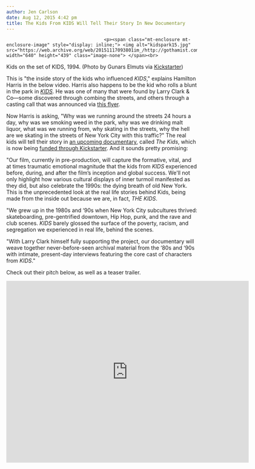 ```yaml
---
author: Jen Carlson
date: Aug 12, 2015 4:42 pm
title: The Kids From KIDS Will Tell Their Story In New Documentary
---
```


	
										<p><span class="mt-enclosure mt-enclosure-image" style="display: inline;"> <img alt="kidspark15.jpg" src="https://web.archive.org/web/20151117093801im_/http://gothamist.com/attachments/arts_jen/kidspark15.jpg" width="640" height="439" class="image-none"> </span><br>
<span class="photo_caption">Kids on the set of KIDS, 1994. (Photo by Gunars Elmuts via <a href="https://web.archive.org/web/20151117093801/https://www.kickstarter.com/projects/thekidsfilm/the-kids-a-documentary-about-the-kids-who-inspired">Kickstarter</a>)</span></p>

<p>This is &quot;the inside story of the kids who influenced <em>KIDS</em>,&quot; explains Hamilton Harris in the below video. Harris also happens to be the kid who rolls a blunt in the park in <a href="https://web.archive.org/web/20151117093801/http://gothamist.com/tags/kids"><em>KIDS</em></a>. He was one of many that were found by Larry Clark &amp; Co&#x2014;some discovered through combing the streets, and others through a casting call that was announced via <a href="https://web.archive.org/web/20151117093801/http://gothamist.com/2015/06/03/kids_casting_call_flyer.php">this flyer</a>. </p>

<p>Now Harris is asking, &quot;Why was we running around the streets 24 hours a day, why was we smoking weed in the park, why was we drinking malt liquor, what was we running from, why skating in the streets, why the hell are we skating in the streets of New York City with this traffic?&quot; The real kids will tell their story in <a href="https://web.archive.org/web/20151117093801/http://thekidsfilm.com/">an upcoming documentary</a>, called <em>The Kids</em>, which is now being <a href="https://web.archive.org/web/20151117093801/https://www.kickstarter.com/projects/thekidsfilm/the-kids-a-documentary-about-the-kids-who-inspired">funded through Kickstarter</a>. And it sounds pretty promising: </p>

<p>&quot;Our film, currently in pre-production, will capture the formative, vital, and at times traumatic emotional magnitude that the kids from <em>KIDS</em> experienced before, during, and after the film&#x2019;s inception and global success. We&apos;ll not only highlight how various cultural displays of inner turmoil manifested as they did, but also celebrate the 1990s: the dying breath of old New York. This is the unprecedented look at the real life stories behind Kids, being made from the inside out because we are, in fact, <em>THE KIDS</em>.</p>

<p>&quot;We grew up in the 1980s and &#x2018;90s when New York City subcultures thrived: skateboarding, pre-gentrified downtown, Hip Hop, punk, and the rave and club scenes. <em>KIDS </em>barely glossed the surface of the poverty, racism, and segregation we experienced in real life, behind the scenes.</p>

<p>&quot;With Larry Clark himself fully supporting the project, our documentary will weave together never-before-seen archival material from the &#x2018;80s and &#x2018;90s with intimate, present-day interviews featuring the core cast of characters from <em>KIDS</em>.&quot;</p>

<p>Check out their pitch below, as well as a teaser trailer.</p>

<p><iframe width="640" height="480" src="https://web.archive.org/web/20151117093801if_/https://www.kickstarter.com/projects/thekidsfilm/the-kids-a-documentary-about-the-kids-who-inspired/widget/video.html" frameborder="0" scrolling="no"> </iframe></p>					
										
									
				